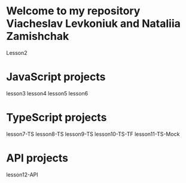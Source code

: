 # Welcome to my repository Viacheslav Levkoniuk and Nataliia Zamishchak
Lesson2
# JavaScript projects
lesson3
lesson4
lesson5
lesson6
# TypeScript projects
lesson7-TS
lesson8-TS
lesson9-TS
lesson10-TS-TF
lesson11-TS-Mock
# API projects
lesson12-API